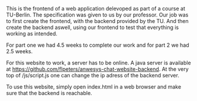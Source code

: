 This is the frontend of a web application delevoped as part of a course at TU-Berlin.
The specification was given to us by our professor. Our job was to first create the frontend, with the backend provided by the TU. And then create the backend aswell, using our frontend to test that everything is working as intended.

For part one we had 4.5 weeks to complete our work and for part 2 we had 2.5 weeks.

For this website to work, a server has to be online. A java server is available at https://github.com/flpeters/anwesys-chat-website-backend. At the very top of /js/script.js one can change the ip adress of the backend server.

To use this website, simply open index.html in a web browser and make sure that the backend is reachable.
